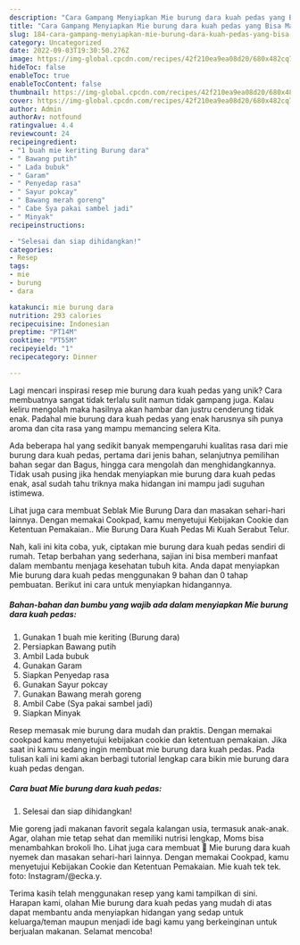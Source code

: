 ```yaml
---
description: "Cara Gampang Menyiapkan Mie burung dara kuah pedas yang Bisa Manjain Lidah"
title: "Cara Gampang Menyiapkan Mie burung dara kuah pedas yang Bisa Manjain Lidah"
slug: 184-cara-gampang-menyiapkan-mie-burung-dara-kuah-pedas-yang-bisa-manjain-lidah
category: Uncategorized
date: 2022-09-03T19:30:50.276Z
image: https://img-global.cpcdn.com/recipes/42f210ea9ea08d20/680x482cq70/mie-burung-dara-kuah-pedas-foto-resep-utama.jpg
hideToc: false
enableToc: true
enableTocContent: false
thumbnail: https://img-global.cpcdn.com/recipes/42f210ea9ea08d20/680x482cq70/mie-burung-dara-kuah-pedas-foto-resep-utama.jpg
cover: https://img-global.cpcdn.com/recipes/42f210ea9ea08d20/680x482cq70/mie-burung-dara-kuah-pedas-foto-resep-utama.jpg
author: Admin
authorAv: notfound
ratingvalue: 4.4
reviewcount: 24
recipeingredient:
- "1 buah mie keriting Burung dara"
- " Bawang putih"
- " Lada bubuk"
- " Garam"
- " Penyedap rasa"
- " Sayur pokcay"
- " Bawang merah goreng"
- " Cabe Sya pakai sambel jadi"
- " Minyak"
recipeinstructions:

- "Selesai dan siap dihidangkan!"
categories:
- Resep
tags:
- mie
- burung
- dara

katakunci: mie burung dara 
nutrition: 293 calories
recipecuisine: Indonesian
preptime: "PT14M"
cooktime: "PT55M"
recipeyield: "1"
recipecategory: Dinner

---
```





Lagi mencari inspirasi resep mie burung dara kuah pedas yang unik? Cara membuatnya sangat tidak terlalu sulit namun tidak gampang juga. Kalau keliru mengolah maka hasilnya akan hambar dan justru cenderung tidak enak. Padahal mie burung dara kuah pedas yang enak harusnya sih punya aroma dan cita rasa yang mampu memancing selera Kita.





Ada beberapa hal yang sedikit banyak mempengaruhi kualitas rasa dari mie burung dara kuah pedas, pertama dari jenis bahan, selanjutnya pemilihan bahan segar dan Bagus, hingga cara mengolah dan menghidangkannya. Tidak usah pusing jika hendak menyiapkan mie burung dara kuah pedas enak,      asal sudah tahu triknya maka hidangan ini mampu jadi suguhan istimewa.














Lihat juga cara membuat Seblak Mie Burung Dara dan masakan sehari-hari lainnya. Dengan memakai Cookpad, kamu menyetujui Kebijakan Cookie dan Ketentuan Pemakaian.. Mie Burung Dara Kuah Pedas Mi Kuah Serabut Telur.






Nah, kali ini kita coba, yuk, ciptakan mie burung dara kuah pedas sendiri di rumah. Tetap berbahan yang sederhana, sajian ini bisa memberi manfaat dalam membantu menjaga kesehatan tubuh kita. Anda dapat menyiapkan Mie burung dara kuah pedas menggunakan 9 bahan dan 0 tahap pembuatan. Berikut ini cara untuk menyiapkan hidangannya.

<!--inarticleads1-->

##### Bahan-bahan dan bumbu yang wajib ada dalam menyiapkan Mie burung dara kuah pedas:

1. Gunakan 1 buah mie keriting (Burung dara)
1. Persiapkan  Bawang putih
1. Ambil  Lada bubuk
1. Gunakan  Garam
1. Siapkan  Penyedap rasa
1. Gunakan  Sayur pokcay
1. Gunakan  Bawang merah goreng
1. Ambil  Cabe (Sya pakai sambel jadi)
1. Siapkan  Minyak


Resep memasak mie burung dara mudah dan praktis. Dengan memakai cookpad kamu menyetujui kebijakan cookie dan ketentuan pemakaian. Jika saat ini kamu sedang ingin membuat mie burung dara kuah pedas. Pada tulisan kali ini kami akan berbagi tutorial lengkap cara bikin mie burung dara kuah pedas dengan. 

<!--inarticleads2-->

##### Cara buat Mie burung dara kuah pedas:


1. Selesai dan siap dihidangkan!

Mie goreng jadi makanan favorit segala kalangan usia, termasuk anak-anak. Agar, olahan mie tetap sehat dan memiliki nutrisi lengkap, Moms bisa menambahkan brokoli lho. Lihat juga cara membuat 🍜 Mie burung dara kuah nyemek dan masakan sehari-hari lainnya. Dengan memakai Cookpad, kamu menyetujui Kebijakan Cookie dan Ketentuan Pemakaian. Mie kuah tek tek. foto: Instagram/@ecka.y. 

Terima kasih telah menggunakan resep yang kami tampilkan di sini. Harapan kami, olahan Mie burung dara kuah pedas yang mudah di atas dapat membantu anda menyiapkan hidangan yang sedap untuk keluarga/teman maupun menjadi ide bagi kamu yang berkeinginan untuk berjualan makanan. Selamat mencoba!
